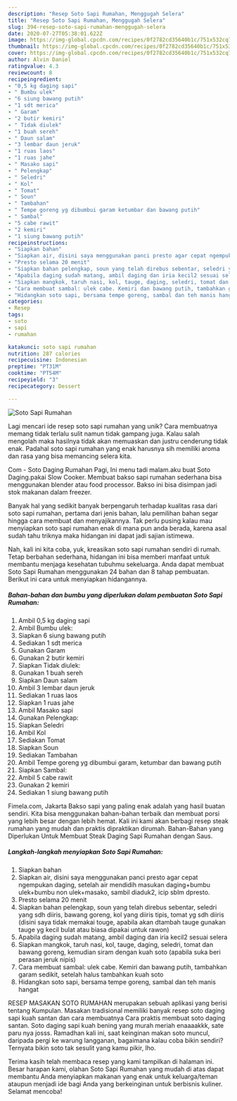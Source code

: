```yaml
---
description: "Resep Soto Sapi Rumahan, Menggugah Selera"
title: "Resep Soto Sapi Rumahan, Menggugah Selera"
slug: 394-resep-soto-sapi-rumahan-menggugah-selera
date: 2020-07-27T05:38:01.622Z
image: https://img-global.cpcdn.com/recipes/0f2782cd35640b1c/751x532cq70/soto-sapi-rumahan-foto-resep-utama.jpg
thumbnail: https://img-global.cpcdn.com/recipes/0f2782cd35640b1c/751x532cq70/soto-sapi-rumahan-foto-resep-utama.jpg
cover: https://img-global.cpcdn.com/recipes/0f2782cd35640b1c/751x532cq70/soto-sapi-rumahan-foto-resep-utama.jpg
author: Alvin Daniel
ratingvalue: 4.3
reviewcount: 8
recipeingredient:
- "0,5 kg daging sapi"
- " Bumbu ulek"
- "6 siung bawang putih"
- "1 sdt merica"
- " Garam"
- "2 butir kemiri"
- " Tidak diulek"
- "1 buah sereh"
- " Daun salam"
- "3 lembar daun jeruk"
- "1 ruas laos"
- "1 ruas jahe"
- " Masako sapi"
- " Pelengkap"
- " Seledri"
- " Kol"
- " Tomat"
- " Soun"
- " Tambahan"
- " Tempe goreng yg dibumbui garam ketumbar dan bawang putih"
- " Sambal"
- "5 cabe rawit"
- "2 kemiri"
- "1 siung bawang putih"
recipeinstructions:
- "Siapkan bahan"
- "Siapkan air, disini saya menggunakan panci presto agar cepat ngempukan daging, setelah air mendidih masukan daging+bumbu ulek+bumbu non ulek+masako, sambil diaduk2, icip sblm dpresto."
- "Presto selama 20 menit"
- "Siapkan bahan pelengkap, soun yang telah direbus sebentar, seledri yang sdh diiris, bawang goreng, kol yang diiris tipis, tomat yg sdh diiris (disini saya tidak memakai touge, apabila akan dtambah tauge gunakan tauge yg kecil bulat atau biasa dipakai untuk rawon)"
- "Apabila daging sudah matang, ambil daging dan iria kecil2 sesuai selera"
- "Siapkan mangkok, taruh nasi, kol, tauge, daging, seledri, tomat dan bawang goreng, kemudian siram dengan kuah soto (apabila suka beri perasan jeruk nipis)"
- "Cara membuat sambal: ulek cabe. Kemiri dan bawang putih, tambahkan garam sedikit, setelah halus tambahkan kuah soto"
- "Hidangkan soto sapi, bersama tempe goreng, sambal dan teh manis hangat"
categories:
- Resep
tags:
- soto
- sapi
- rumahan

katakunci: soto sapi rumahan 
nutrition: 287 calories
recipecuisine: Indonesian
preptime: "PT31M"
cooktime: "PT54M"
recipeyield: "3"
recipecategory: Dessert

---
```



![Soto Sapi Rumahan](https://img-global.cpcdn.com/recipes/0f2782cd35640b1c/751x532cq70/soto-sapi-rumahan-foto-resep-utama.jpg)

Lagi mencari ide resep soto sapi rumahan yang unik? Cara membuatnya memang tidak terlalu sulit namun tidak gampang juga. Kalau salah mengolah maka hasilnya tidak akan memuaskan dan justru cenderung tidak enak. Padahal soto sapi rumahan yang enak harusnya sih memiliki aroma dan rasa yang bisa memancing selera kita.

Com - Soto Daging Rumahan Pagi, Ini menu tadi malam.aku buat Soto Daging.pakai Slow Cooker. Membuat bakso sapi rumahan sederhana bisa menggunakan blender atau food processor. Bakso ini bisa disimpan jadi stok makanan dalam freezer.

Banyak hal yang sedikit banyak berpengaruh terhadap kualitas rasa dari soto sapi rumahan, pertama dari jenis bahan, lalu pemilihan bahan segar hingga cara membuat dan menyajikannya. Tak perlu pusing kalau mau menyiapkan soto sapi rumahan enak di mana pun anda berada, karena asal sudah tahu triknya maka hidangan ini dapat jadi sajian istimewa.


Nah, kali ini kita coba, yuk, kreasikan soto sapi rumahan sendiri di rumah. Tetap berbahan sederhana, hidangan ini bisa memberi manfaat untuk membantu menjaga kesehatan tubuhmu sekeluarga. Anda dapat membuat Soto Sapi Rumahan menggunakan 24 bahan dan 8 tahap pembuatan. Berikut ini cara untuk menyiapkan hidangannya.

<!--inarticleads1-->

##### Bahan-bahan dan bumbu yang diperlukan dalam pembuatan Soto Sapi Rumahan:

1. Ambil 0,5 kg daging sapi
1. Ambil  Bumbu ulek:
1. Siapkan 6 siung bawang putih
1. Sediakan 1 sdt merica
1. Gunakan  Garam
1. Gunakan 2 butir kemiri
1. Siapkan  Tidak diulek:
1. Gunakan 1 buah sereh
1. Siapkan  Daun salam
1. Ambil 3 lembar daun jeruk
1. Sediakan 1 ruas laos
1. Siapkan 1 ruas jahe
1. Ambil  Masako sapi
1. Gunakan  Pelengkap:
1. Siapkan  Seledri
1. Ambil  Kol
1. Sediakan  Tomat
1. Siapkan  Soun
1. Sediakan  Tambahan
1. Ambil  Tempe goreng yg dibumbui garam, ketumbar dan bawang putih
1. Siapkan  Sambal:
1. Ambil 5 cabe rawit
1. Gunakan 2 kemiri
1. Sediakan 1 siung bawang putih


Fimela.com, Jakarta Bakso sapi yang paling enak adalah yang hasil buatan sendiri. Kita bisa menggunakan bahan-bahan terbaik dan membuat porsi yang lebih besar dengan lebih hemat. Kali ini kami akan berbagi resep steak rumahan yang mudah dan praktis dipraktikan dirumah. Bahan-Bahan yang Diperlukan Untuk Membuat Steak Daging Sapi Rumahan dengan Saus. 

<!--inarticleads2-->

##### Langkah-langkah menyiapkan Soto Sapi Rumahan:

1. Siapkan bahan
1. Siapkan air, disini saya menggunakan panci presto agar cepat ngempukan daging, setelah air mendidih masukan daging+bumbu ulek+bumbu non ulek+masako, sambil diaduk2, icip sblm dpresto.
1. Presto selama 20 menit
1. Siapkan bahan pelengkap, soun yang telah direbus sebentar, seledri yang sdh diiris, bawang goreng, kol yang diiris tipis, tomat yg sdh diiris (disini saya tidak memakai touge, apabila akan dtambah tauge gunakan tauge yg kecil bulat atau biasa dipakai untuk rawon)
1. Apabila daging sudah matang, ambil daging dan iria kecil2 sesuai selera
1. Siapkan mangkok, taruh nasi, kol, tauge, daging, seledri, tomat dan bawang goreng, kemudian siram dengan kuah soto (apabila suka beri perasan jeruk nipis)
1. Cara membuat sambal: ulek cabe. Kemiri dan bawang putih, tambahkan garam sedikit, setelah halus tambahkan kuah soto
1. Hidangkan soto sapi, bersama tempe goreng, sambal dan teh manis hangat


RESEP MASAKAN SOTO RUMAHAN merupakan sebuah aplikasi yang berisi tentang Kumpulan. Masakan tradisional memiliki banyak resep soto daging sapi kuah santan dan cara membuatnya Cara praktis membuat soto daging santan. Soto daging sapi kuah bening yang murah meriah enaaaakkk, sate paru nya josss. Ramadhan kali ini, saat keinginan makan soto muncul, daripada pergi ke warung langganan, bagaimana kalau coba bikin sendiri? Ternyata bikin soto tak sesulit yang kamu pikir, lho. 

Terima kasih telah membaca resep yang kami tampilkan di halaman ini. Besar harapan kami, olahan Soto Sapi Rumahan yang mudah di atas dapat membantu Anda menyiapkan makanan yang enak untuk keluarga/teman ataupun menjadi ide bagi Anda yang berkeinginan untuk berbisnis kuliner. Selamat mencoba!
